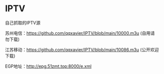 # IPTV
自己抓取的IPTV源



苏州电信：https://github.com/qqxavier/IPTV/blob/main/10000.m3u (自用请勿下载)

江苏移动：https://github.com/qqxavier/IPTV/blob/main/10086.m3u (公开欢迎下载)


EGP地址：http://epg.51zmt.top:8000/e.xml
